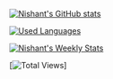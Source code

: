 [![Nishant's GitHub stats](https://github-readme-stats.vercel.app/api?username=nishant-666&show_icons=true&theme=merko)](https://github.com/nishant-666/github-readme-stats)

[![Used Languages](https://github-readme-stats.vercel.app/api/top-langs/?username=nishant-666&show_icons=true&theme=merko)](https://github.com/nishant-666/github-readme-stats)

[![Nishant's Weekly Stats](https://github-readme-stats.vercel.app/api/wakatime?username=nishant-666&show_icons=true&theme=merko)](https://github.com/nishant-666/github-readme-stats)

[![Total Views](https://komarev.com/ghpvc/?username=nishant-666)]

